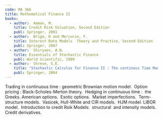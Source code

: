 ```yaml
---
code: MA 366
title: Mathematical Finance II
books:
  - author:  Amman, M.
    title: Credit Risk Valuation, Second Edition
    publ: Springer, 2001
  - author:  Brigo, D and Mercurio, F.
    title: Interest Rate Models  Theory and Practice, Second Edition
    publ: Springer, 2007 
  - author:  Shiryaev, A.N.
    title: Essentials of Stochastic Finance
    publ: World Scientific, 1999
  - author:  Shreve, S.E.
    title: "Stochastic Calculus for Finance II : The continous Time Models"
    publ: Springer, 2004
---
```



Trading in continuous time : geometric Brownian motion model.  Option pricing :
Black-Scholes-Merton theory.  Hedging in continuous time :  the Greeks.
American options.  Exotic options.  Market imperfections.  Term-structure
models.  Vasicek, Hull-White and CIR models.  HJM model. LIBOR model. 
Introduction to credit Rsik Models:  structural  and intensity models.  Credit
derivatives.


   
